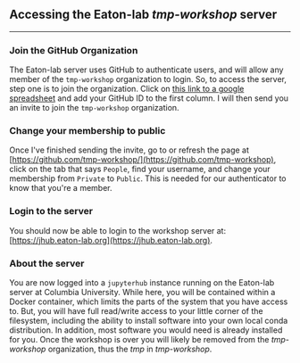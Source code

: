 ## Accessing the Eaton-lab *tmp-workshop* server

--------------------------------

### Join the GitHub Organization   
The Eaton-lab server uses GitHub to authenticate users, and will allow any member of the `tmp-workshop` organization to login. So, to access the server, step one is to join the organization. Click on [this link to a google spreadsheet](https://docs.google.com/spreadsheets/d/1Gp8OXWsquGESiadM0skCYvx-zoqneukLWFGmsdRvYGc/edit?usp=sharing) and add your GitHub ID to the first column. I will then send you an invite to join the `tmp-workshop` organization.   

### Change your membership to public
Once I've finished sending the invite, go to or refresh the page at [https://github.com/tmp-workshop/](https://github.com/tmp-workshop), click on the tab that says `People`, find your username, and change your membership from `Private` to `Public`. This is needed for our authenticator to know that you're a member. 

### Login to the server
You should now be able to login to the workshop server at: [https://jhub.eaton-lab.org](https://jhub.eaton-lab.org). 

### About the server
You are now logged into a `jupyterhub` instance running on the Eaton-lab server at Columbia University. While here, you will be contained within a Docker container, which limits the parts of the system that you have access to. But, you will have full read/write access to your little corner of the filesystem, including the ability to install software into your own local conda distribution. In addition, most software you would need is already installed for you. Once the workshop is over you will likely be removed from the *tmp-workshop* organization, thus the *tmp* in *tmp-workshop*. 

